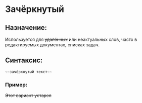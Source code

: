 # Зачёркнутый 

## Назначение:

Используется для ~~удалённых~~ или неактуальных слов, часто в редактируемых документах, списках задач.

## Синтаксис:

```markdown
~~зачёркнутый текст~~
```

### Пример:

~~Этот вариант устарел~~

